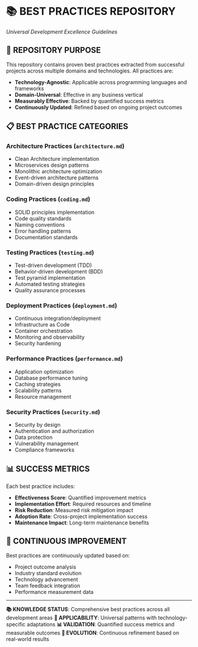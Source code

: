 # 📚 BEST PRACTICES REPOSITORY
*Universal Development Excellence Guidelines*

## 🎯 **REPOSITORY PURPOSE**

This repository contains proven best practices extracted from successful projects across multiple domains and technologies. All practices are:

- **Technology-Agnostic**: Applicable across programming languages and frameworks
- **Domain-Universal**: Effective in any business vertical
- **Measurably Effective**: Backed by quantified success metrics
- **Continuously Updated**: Refined based on ongoing project outcomes

## 📋 **BEST PRACTICE CATEGORIES**

### **Architecture Practices** (`architecture.md`)
- Clean Architecture implementation
- Microservices design patterns
- Monolithic architecture optimization
- Event-driven architecture patterns
- Domain-driven design principles

### **Coding Practices** (`coding.md`)
- SOLID principles implementation
- Code quality standards
- Naming conventions
- Error handling patterns
- Documentation standards

### **Testing Practices** (`testing.md`)
- Test-driven development (TDD)
- Behavior-driven development (BDD)
- Test pyramid implementation
- Automated testing strategies
- Quality assurance processes

### **Deployment Practices** (`deployment.md`)
- Continuous integration/deployment
- Infrastructure as Code
- Container orchestration
- Monitoring and observability
- Security hardening

### **Performance Practices** (`performance.md`)
- Application optimization
- Database performance tuning
- Caching strategies
- Scalability patterns
- Resource management

### **Security Practices** (`security.md`)
- Security by design
- Authentication and authorization
- Data protection
- Vulnerability management
- Compliance frameworks

## 📊 **SUCCESS METRICS**

Each best practice includes:
- **Effectiveness Score**: Quantified improvement metrics
- **Implementation Effort**: Required resources and timeline
- **Risk Reduction**: Measured risk mitigation impact
- **Adoption Rate**: Cross-project implementation success
- **Maintenance Impact**: Long-term maintenance benefits

## 🔄 **CONTINUOUS IMPROVEMENT**

Best practices are continuously updated based on:
- Project outcome analysis
- Industry standard evolution
- Technology advancement
- Team feedback integration
- Performance measurement data

---

**📚 KNOWLEDGE STATUS**: Comprehensive best practices across all development areas
**🎯 APPLICABILITY**: Universal patterns with technology-specific adaptations
**📊 VALIDATION**: Quantified success metrics and measurable outcomes
**🔄 EVOLUTION**: Continuous refinement based on real-world results
